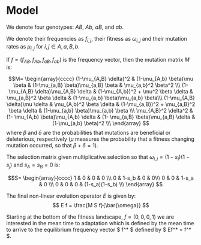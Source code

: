# Model

We denote four genotypes: $AB$, $Ab$, $aB$, and $ab$.

We denote their frequencies as $f_{i,j}$, their fitness as $\omega_{i,j}$ and their mutation rates as $\mu_{i,j}$ for $i,j \in {A,a,B,b}$.

If $f=(f_{AB}, f_{Ab}, f_{aB}, f_{ab})$ is the frequency vector, then the mutation matrix $M$ is:

$$M=
\begin{array}{cccc}
(1-\mu_{A,B} \delta)^2 & (1-\mu_{A,b} \beta)\mu \beta & (1-\mu_{a,B} \beta)\mu_{a,B} \beta & \mu_{a,b}^2 \beta^2 \\\
(1-\mu_{A,B} \delta)\mu_{A,B} \delta & (1-\mu_{A,b})^2 + \mu^2 \beta \delta & \mu_{a,B}^2 \beta \delta & (1-\mu_{a,b} \beta)\mu_{a,b} \beta\\\
(1-\mu_{A,B} \delta)\mu \delta & \mu_{A,b}^2 \beta \delta & (1-\mu_{a,B})^2 + \mu_{a,B}^2 \beta \delta & (1-\mu_{a,b} \beta)\mu_{a,b} \beta \\\
\mu_{A,B}^2 \delta^2 & (1- \mu_{A,b} \beta)\mu_{A,b} \delta & (1- \mu_{a,B} \beta)\mu_{a,B} \delta & (1-\mu_{a,b} \beta)^2 \\\
\end{array} 
$$
where $\beta$ and $\delta$ are the probabilities that mutations are beneficial or deleterious, respectively ($\mu$ measures the probability that a fitness changing mutation occurred, so that $\beta+\delta=1$).

The selection matrix given multiplicative selection so that $\omega_{i,j} = (1-s_i)(1-s_j)$ and $s_A=s_B=0$ is:

$$S=
\begin{array}{cccc}
1 & 0 & 0 & 0 \\\
0 & 1-s_b & 0 & 0\\\
0 & 0 & 1-s_a & 0 \\\
0 & 0 & 0 & (1-s_a)(1-s_b) \\\
\end{array} 
$$

The final non-linear evolution operator $E$ is given by:
$$
E f = \frac{M S f}{\bar{\omega}}
$$

Starting at the bottom of the fitness landscape, $f=(0,0,0,1)$ we are interested in the mean time to adaptation which is defined by the mean time to arrive to the equilibrium frequency vector $ f^* $ defined by $ Ef^* = f^* $.